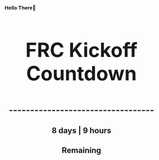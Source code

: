### Hello There👋

<!---START-TIMER--->
<h3 align='center' style='font-size: 64px;'>FRC Kickoff Countdown</h3>
<h3 align='center' style='font-size: 30px;'>----------------------------------</h3>
<h3 align='center' style='font-size: 25px;'>8 days | 9 hours</h3>
<h3 align='center' style='font-size: 25px;'>Remaining</h3>
<!---END-TIMER--->
